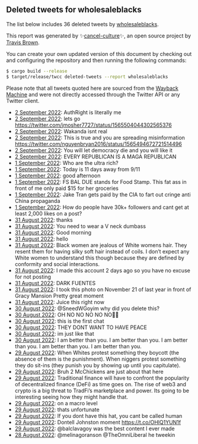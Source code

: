 ## Deleted tweets for wholesaleblacks

The list below includes 36 deleted tweets by
[wholesaleblacks](https://twitter.com/wholesaleblacks).



This report was generated by ✨[cancel-culture](https://github.com/travisbrown/cancel-culture)✨,
an open source project by [Travis Brown](https://twitter.com/travisbrown).

You can create your own updated version of this document by checking out and configuring the
repository and then running the following commands:

```bash
$ cargo build --release
$ target/release/twcc deleted-tweets --report wholesaleblacks
```

Please note that all tweets quoted here are sourced from the
[Wayback Machine](https://web.archive.org) and were not directly accessed through the Twitter API or
any Twitter client.

* [ 2 September 2022](https://web.archive.org/web/20220902045953/https://twitter.com/wholesaleblacks/status/1565557966845186053): AuthRight is literally me <!--1565557966845186053-->
* [ 2 September 2022](https://web.archive.org/web/20220902011538/https://twitter.com/wholesaleblacks/status/1565507844547526657): lets go https://twitter.com/jmosher7727/status/1565504044302565376 <!--1565507844547526657-->
* [ 2 September 2022](https://web.archive.org/web/20220902023856/https://twitter.com/wholesaleblacks/status/1565507777925193730): Wakanda isnt real <!--1565507777925193730-->
* [ 2 September 2022](https://web.archive.org/web/20220902044958/https://twitter.com/wholesaleblacks/status/1565494863252144129): This is true and you are spreading misinformation https://twitter.com/nguyenbryan2016/status/1565494672721514496 <!--1565494863252144129-->
* [ 2 September 2022](https://web.archive.org/web/20220902001023/https://twitter.com/wholesaleblacks/status/1565492296841314304): You will let democracy die and you will like it <!--1565492296841314304-->
* [ 2 September 2022](https://web.archive.org/web/20220902051733/https://twitter.com/wholesaleblacks/status/1565491525131407364): EVERY REPUBLICAN IS A MAGA REPUBLICAN <!--1565491525131407364-->
* [ 1 September 2022](https://web.archive.org/web/20220902004907/https://twitter.com/wholesaleblacks/status/1565416579973660678): Who are the ultra rich? <!--1565416579973660678-->
* [ 1 September 2022](https://web.archive.org/web/20220901231057/https://twitter.com/wholesaleblacks/status/1565382108490731521): Today is 11 days away from 9/11 <!--1565382108490731521-->
* [ 1 September 2022](https://web.archive.org/web/20220901203805/https://twitter.com/wholesaleblacks/status/1565381737441640448): good afternoon <!--1565381737441640448-->
* [ 1 September 2022](https://web.archive.org/web/20220901162611/https://twitter.com/wholesaleblacks/status/1565230118175383552): FS BAL DUE stands for Food Stamp. This fat ass in front of me only paid $15 for her groceries <!--1565230118175383552-->
* [ 1 September 2022](https://web.archive.org/web/20220901044437/https://twitter.com/wholesaleblacks/status/1565174025277607936): Jake Tran gets paid by the CIA to fart out cringe anti China propaganda <!--1565174025277607936-->
* [ 1 September 2022](https://web.archive.org/web/20220901034717/https://twitter.com/wholesaleblacks/status/1565165656584093696): How do people have 30k+ followers and cant get at least 2,000 likes on a post? <!--1565165656584093696-->
* [31 August 2022](https://web.archive.org/web/20220831195212/https://twitter.com/wholesaleblacks/status/1564852744007127042): thanks <!--1565017464358014985-->
* [31 August 2022](https://web.archive.org/web/20220831152642/https://twitter.com/wholesaleblacks/status/1564996063467110406): You need to wear a V neck dumbass <!--1564996063467110406-->
* [31 August 2022](https://web.archive.org/web/20220831145624/https://twitter.com/wholesaleblacks/status/1564981770893795332): Good morning <!--1564981770893795332-->
* [31 August 2022](https://web.archive.org/web/20220831195212/https://twitter.com/wholesaleblacks/status/1564852744007127042): hello <!--1564852744007127042-->
* [31 August 2022](https://web.archive.org/web/20220831060716/https://twitter.com/wholesaleblacks/status/1564831695370690561): Black women are jealous of White womens hair. They resent them for having silky soft hair instead of coils. I don’t expect any White women to understand this though because they are defined by conformity and social interactions. <!--1564831695370690561-->
* [31 August 2022](https://web.archive.org/web/20220831025302/https://twitter.com/wholesaleblacks/status/1564807593243152384): I made this account 2 days ago so you have no excuse for not posting <!--1564807593243152384-->
* [31 August 2022](https://web.archive.org/web/20220831065701/https://twitter.com/wholesaleblacks/status/1564802155659288581): DARK FUENTES <!--1564802434479919109-->
* [31 August 2022](https://web.archive.org/web/20220831065701/https://twitter.com/wholesaleblacks/status/1564802155659288581): I took this photo on November 21 of last year in front of Gracy Mansion   Pretty great moment <!--1564802155659288581-->
* [31 August 2022](https://web.archive.org/web/20220831012520/https://twitter.com/wholesaleblacks/status/1564785436802928644): Juice this right now <!--1564785436802928644-->
* [30 August 2022](https://web.archive.org/web/20220830221012/https://twitter.com/wholesaleblacks/status/1564731389123100676): @SneedWGoyim why did you delete this? <!--1564731389123100676-->
* [30 August 2022](https://web.archive.org/web/20220830191350/https://twitter.com/wholesaleblacks/status/1564692130655866881): OH NO NO NO NO NO🫵🤣 <!--1564692130655866881-->
* [30 August 2022](https://web.archive.org/web/20220830230702/https://twitter.com/wholesaleblacks/status/1564660632208740353): this is the first chat <!--1564666420809682949-->
* [30 August 2022](https://web.archive.org/web/20220830230702/https://twitter.com/wholesaleblacks/status/1564660632208740353): THEY DONT WANT TO HAVE PEACE <!--1564660632208740353-->
* [30 August 2022](https://web.archive.org/web/20220830021058/https://twitter.com/wholesaleblacks/status/1564433418171158533): im just like that <!--1564435059842727936-->
* [30 August 2022](https://web.archive.org/web/20220830021058/https://twitter.com/wholesaleblacks/status/1564433418171158533): I am better than you. I am better than you. I am better than you. I am better than you. I am better than you. <!--1564433418171158533-->
* [29 August 2022](https://web.archive.org/web/20220829213603/https://twitter.com/wholesaleblacks/status/1564364326819053569): When Whites protest something they boycott (the absence of them is the punishment). When niggers protest something they do sit-ins (they punish you by showing up until you capitulate). <!--1564364326819053569-->
* [29 August 2022](https://web.archive.org/web/20220829222825/https://twitter.com/wholesaleblacks/status/1564363872097771520): Bruh 2 McChickens are just about that here <!--1564363872097771520-->
* [29 August 2022](https://web.archive.org/web/20220829181952/https://twitter.com/wholesaleblacks/status/1564305431727579137): Traditional finance will have to confront the popularity of decentralized finance (DeFi) as time goes on. The rise of web3 and crypto is a big threat to TradFi’s marketplace and power. Its going to be interesting seeing how they might handle that. <!--1564305431727579137-->
* [29 August 2022](https://web.archive.org/web/20220829140411/https://twitter.com/wholesaleblacks/status/1564131699654594560): on a macro level <!--1564131699654594560-->
* [29 August 2022](https://web.archive.org/web/20220829034428/https://twitter.com/wholesaleblacks/status/1564062469626134531): thats unfortunate <!--1564069941522956288-->
* [29 August 2022](https://web.archive.org/web/20220829034428/https://twitter.com/wholesaleblacks/status/1564062469626134531): If you dont have this hat, you cant be called human <!--1564062469626134531-->
* [29 August 2022](https://web.archive.org/web/20220829012059/https://twitter.com/wholesaleblacks/status/1564060512442359811): Dontell Johnston moment https://t.co/OHlQ1YUN1f <!--1564060512442359811-->
* [29 August 2022](https://web.archive.org/web/20220829175228/https://twitter.com/wholesaleblacks/status/1564056317077102594): @balclavagoy was the best content I ever made <!--1564056317077102594-->
* [28 August 2022](https://web.archive.org/web/20220828045327/https://twitter.com/wholesaleblacks/status/1563751593559867393): @melinagoranson @TheOmniLiberal he tweekin <!--1563751593559867393-->
